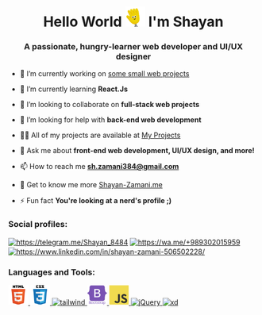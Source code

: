 <h1 align="center"> Hello World <img src="hand-wave.gif" width="40" height="40"> I'm Shayan</h1>
<h3 align="center">A passionate, hungry-learner web developer and UI/UX designer</h3>

- 🔭 I’m currently working on [some small web projects](https://github.com/Shayan-84?tab=repositories)

- 🌱 I’m currently learning **React.Js**

- 👯 I’m looking to collaborate on **full-stack web projects**

- 🤝 I’m looking for help with **back-end web development**

- 👨‍💻 All of my projects are available at [My Projects](https://github.com/Shayan-84?tab=repositories)

- 💬 Ask me about **front-end web development, UI/UX design, and more!**

- 📫 How to reach me **sh.zamani384@gmail.com**

- 📄 Get to know me more [Shayan-Zamani.me](https://shayan-zamani.me)

- ⚡ Fun fact **You're looking at a nerd's profile ;)**

<h3 align="left">Social profiles:</h3>
<p align="left">
<a href="https://telegram.me/Shayan_8484" target="_blank"><img align="center" src="https://www.freepnglogos.com/uploads/telegram-logo-png-0.png" alt="https://telegram.me/Shayan_8484" height="40" width="40" /></a>
<a href="https://wa.me/+989302015959" target="_blank"><img align="center" src="https://www.freepnglogos.com/uploads/whatsapp-logo-png-hd-2.png" alt="https://wa.me/+989302015959" height="40" width="40" /></a>
<a href="https://www.linkedin.com/in/shayan-zamani-506502228/" target="_blank"><img align="center" src="https://raw.githubusercontent.com/rahuldkjain/github-profile-readme-generator/master/src/images/icons/Social/linked-in-alt.svg" alt="https://www.linkedin.com/in/shayan-zamani-506502228/" height="35" width="40" /></a>

<h3 align="left">Languages and Tools:</h3>
<p align="left"> <a href="https://html.spec.whatwg.org/multipage/" target="_blank" rel="noreferrer"> <img src="https://raw.githubusercontent.com/devicons/devicon/master/icons/html5/html5-original-wordmark.svg" alt="html5" width="40" height="40"/> </a> <a href="https://www.w3schools.com/css/" target="_blank" rel="noreferrer"> <img src="https://raw.githubusercontent.com/devicons/devicon/master/icons/css3/css3-original-wordmark.svg" alt="css3" width="40" height="40"/> </a> </a> <a href="https://tailwindcss.com/" target="_blank" rel="noreferrer"> <img src="https://www.vectorlogo.zone/logos/tailwindcss/tailwindcss-icon.svg" alt="tailwind" width="40" height="40"/> </a> <a href="https://getbootstrap.com" target="_blank" rel="noreferrer"> <img src="https://raw.githubusercontent.com/devicons/devicon/master/icons/bootstrap/bootstrap-plain-wordmark.svg" alt="bootstrap" width="40" height="40"/> </a> <a href="https://developer.mozilla.org/en-US/docs/Web/JavaScript" target="_blank" rel="noreferrer"> <img src="https://raw.githubusercontent.com/devicons/devicon/master/icons/javascript/javascript-original.svg" alt="javascript" width="40" height="40"/> <a href="https://jquery.com/" target="_blank" rel="noreferrer"> <img src="https://mohammadijoo.ir/image/jquery.png" alt="jQuery" width="40" height="40"/> </a> <a href="https://www.adobe.com/products/xd.html" target="_blank" rel="noreferrer"> <img src="https://cdn.worldvectorlogo.com/logos/adobe-xd.svg" alt="xd" width="40" height="40"/> </a> </p>
